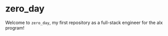 # zero_day

Welcome to `zero_day`, my first repository as a full-stack engineer for the alx program!

